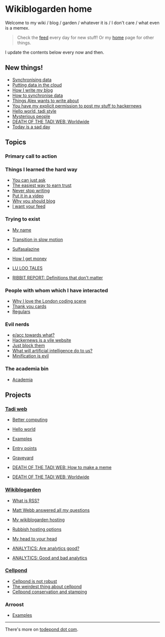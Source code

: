 # Wikiblogarden home

Welcome to my wiki / blog / garden / whatever it is / I don't care / what even is a memex.

> Check the [feed](/feed) every day for new stuff!
> Or my [home](/) page for other things.

I update the contents below every now and then.

## New things!

- [Synchronising data](better-computing/synchronising-data)
- [Putting data in the cloud](tadi-web/cloud)
- [How I write my blog](my-wikiblogarden/demo)
- [How to synchronise data](tadi-web/cloud/sync)
- [Things Alex wants to write about](art/things-alex-wants-to-write-about/)
- [You have my explicit permission to post my stuff to hackernews](social-media/hackernews/permission/)
- [Hello world, tadi style](tadi-web/hello-world/)
- [Mysterious people](art/mysterious-people/)
- [DEATH OF THE TADI WEB: Worldwide](tadi-web/death/worldwide)
- [Today is a sad day](genocide/sad-day)

## Topics

### Primary call to action

### Things I learned the hard way

- [You can just ask](./sayings/just-ask)
- [The easiest way to earn trust](sayings/trust)
- [Never stop writing](art/never-stop-writing)
- [Put it in a video](art/in-a-video/)
- [Why you should blog](/wikiblogarden/art/blog/)
- [I want your feed](social-media/feeds-i-like)

### Trying to exist

- [My name](./my-name)
- [Transition in slow motion](/wikiblogarden/health/transition/in-slow-motion/)
- [Sulfasalazine](./health/sulfasalazine)
- [How I get money](work/how-i-get-money)

- [LU LOO TALES](health/loo-lu)
- [RIBBIT REPORT: Definitions that don't matter](/report/definitions-that-dont-matter)

### People with whom which I have interacted

- [Why I love the London coding scene](london)
- [Thank you cards](work/thank-you-cards)
- [Regulars](/wikiblogarden/london/cafe)

### Evil nerds

- [e/acc towards what?](better-computing/worse-computing/e-acc)
- [Hackernews is a vile website](social-media/hackernews)
- [Just block them](./social-media/just-block-them)
- [What will artificial intelligence do to us?](better-computing/worse-computing/artificial-intelligence/)
- [Minification is evil](better-computing/worse-computing/minification)

### The academia bin

- [Academia](academia)

## Projects

### [Tadi web](tadi-web)

- [Better computing](./better-computing)
- [Hello world](hello-world)
- [Examples](https://tadiweb.com)
- [Entry points](entry-points)
- [Graveyard](graveyard)

- [DEATH OF THE TADI WEB: How to make a meme](death-meme)
- [DEATH OF THE TADI WEB: Worldwide](death/worldwide)

### [Wikiblogarden](my-wikiblogarden)

- [What is RSS?](./social-media/what-is-rss)
- [Matt Webb answered all my questions](./social-media/what-is-rss/matt-webb-answered)
- [My wikiblogarden hosting](./my-wikiblogarden/hosting)
- [Rubbish hosting options](./my-wikiblogarden/hosting/rubbish-options)
- [My head to your head](my-wikiblogarden/hosting/journey)

- [ANALYTICS: Are analytics good?](./social-media/analytics)
- [ANALYTICS: Good and bad analytics](./social-media/analytics/good-and-bad)

### [Cellpond](cellpond)

- [Cellpond is not robust](./cellpond/is-not-robust)
- [The weirdest thing about cellpond](./cellpond/the-weirdest-thing)
- [Cellpond conservation and stamping](./cellpond/conservation-and-stamping)

### Arroost

- [Examples](arroost)

<hr>

There's more on [todepond dot com](/).
